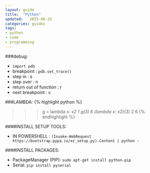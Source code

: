 ```yaml
---
layout: guide
title:  "Python"
updated:   2015-06-25
categories: guides
tags:
- python
- code
- programming
---
```

###debug:
* `import pdb`
* breakpoint : `pdb.set_trace()`
* step in : s
* step over : n
* return out of function : r
* next breakpoint : c

###LAMBDA:
{% highlight python %}
>>>g = lambda x: x*2  1
>>>g(3)
6
>>>(lambda x: x*2)(3) 2
6
{% endhighlight %}

####INSTALL SETUP TOOLS:
* IN POWERSHELL : `(Invoke-WebRequest https://bootstrap.pypa.io/ez_setup.py).Content | python -`

####INSTALL PACKAGES:
* PackageManager (PIP): `sudo apt-get install python-pip`
* Serial: `pip install pyserial`

